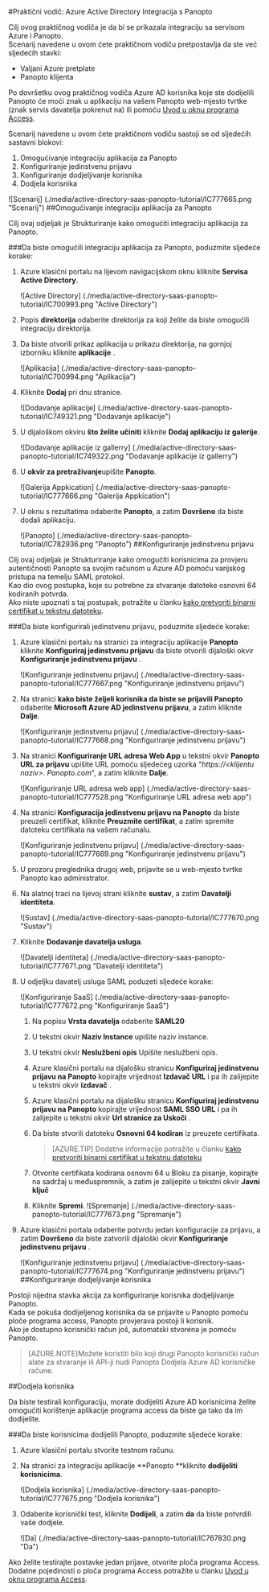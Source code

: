 <properties 
    pageTitle="Praktični vodič: Azure Active Directory Integracija s Panopto | Microsoft Azure" 
    description="Saznajte kako koristiti Panopto s Azure Active Directory da biste omogućili jedinstvenu prijavu, automatiziranog dodjele resursa i više!" 
    services="active-directory" 
    authors="jeevansd"  
    documentationCenter="na" 
    manager="femila"/>
<tags 
    ms.service="active-directory" 
    ms.devlang="na" 
    ms.topic="article" 
    ms.tgt_pltfrm="na" 
    ms.workload="identity" 
    ms.date="09/29/2016" 
    ms.author="jeedes" />

#<a name="tutorial-azure-active-directory-integration-with-panopto"></a>Praktični vodič: Azure Active Directory Integracija s Panopto
  
Cilj ovog praktičnog vodiča je da bi se prikazala integraciju sa servisom Azure i Panopto.  
Scenarij navedene u ovom ćete praktičnom vodiču pretpostavlja da ste već sljedećih stavki:

-   Valjani Azure pretplate
-   Panopto klijenta
  
Po dovršetku ovog praktičnog vodiča Azure AD korisnika koje ste dodijelili Panopto će moći znak u aplikaciju na vašem Panopto web-mjesto tvrtke (znak servis davatelja pokrenut na) ili pomoću [Uvod u oknu programa Access](active-directory-saas-access-panel-introduction.md).
  
Scenarij navedene u ovom ćete praktičnom vodiču sastoji se od sljedećih sastavni blokovi:

1.  Omogućivanje integraciju aplikacija za Panopto
2.  Konfiguriranje jedinstvenu prijavu
3.  Konfiguriranje dodjeljivanje korisnika
4.  Dodjela korisnika

![Scenarij] (./media/active-directory-saas-panopto-tutorial/IC777665.png "Scenarij")
##<a name="enabling-the-application-integration-for-panopto"></a>Omogućivanje integraciju aplikacija za Panopto
  
Cilj ovaj odjeljak je Strukturiranje kako omogućiti integraciju aplikacija za Panopto.

###<a name="to-enable-the-application-integration-for-panopto-perform-the-following-steps"></a>Da biste omogućili integraciju aplikacija za Panopto, poduzmite sljedeće korake:

1.  Azure klasični portalu na lijevom navigacijskom oknu kliknite **Servisa Active Directory**.

    ![Active Directory] (./media/active-directory-saas-panopto-tutorial/IC700993.png "Active Directory")

2.  Popis **direktorija** odaberite direktorija za koji želite da biste omogućili integraciju direktorija.

3.  Da biste otvorili prikaz aplikacija u prikazu direktorija, na gornjoj izborniku kliknite **aplikacije** .

    ![Aplikacija] (./media/active-directory-saas-panopto-tutorial/IC700994.png "Aplikacija")

4.  Kliknite **Dodaj** pri dnu stranice.

    ![Dodavanje aplikacije] (./media/active-directory-saas-panopto-tutorial/IC749321.png "Dodavanje aplikacije")

5.  U dijaloškom okviru **što želite učiniti** kliknite **Dodaj aplikaciju iz galerije**.

    ![Dodavanje aplikacije iz gallerry] (./media/active-directory-saas-panopto-tutorial/IC749322.png "Dodavanje aplikacije iz gallerry")

6.  U **okvir za pretraživanje**upišite **Panopto**.

    ![Galerija Appkication] (./media/active-directory-saas-panopto-tutorial/IC777666.png "Galerija Appkication")

7.  U oknu s rezultatima odaberite **Panopto**, a zatim **Dovršeno** da biste dodali aplikaciju.

    ![Panopto] (./media/active-directory-saas-panopto-tutorial/IC782936.png "Panopto")
##<a name="configuring-single-sign-on"></a>Konfiguriranje jedinstvenu prijavu
  
Cilj ovaj odjeljak je Strukturiranje kako omogućiti korisnicima za provjeru autentičnosti Panopto sa svojim računom u Azure AD pomoću vanjskog pristupa na temelju SAML protokol.  
Kao dio ovog postupka, koje su potrebne za stvaranje datoteke osnovni 64 kodiranih potvrda.  
Ako niste upoznati s taj postupak, potražite u članku [kako pretvoriti binarni certifikat u tekstnu datoteku](http://youtu.be/PlgrzUZ-Y1o).

###<a name="to-configure-single-sign-on-perform-the-following-steps"></a>Da biste konfigurirali jedinstvenu prijavu, poduzmite sljedeće korake:

1.  Azure klasični portalu na stranici za integraciju aplikacije **Panopto** kliknite **Konfiguriraj jedinstvenu prijavu** da biste otvorili dijaloški okvir **Konfiguriranje jedinstvenu prijavu** .

    ![Konfiguriranje jedinstvenu prijavu] (./media/active-directory-saas-panopto-tutorial/IC777667.png "Konfiguriranje jedinstvenu prijavu")

2.  Na stranici **kako biste željeli korisnika da biste se prijavili Panopto** odaberite **Microsoft Azure AD jedinstvenu prijavu**, a zatim kliknite **Dalje**.

    ![Konfiguriranje jedinstvenu prijavu] (./media/active-directory-saas-panopto-tutorial/IC777668.png "Konfiguriranje jedinstvenu prijavu")

3.  Na stranici **Konfiguriranje URL adresa Web App** u tekstni okvir **Panopto URL za prijavu** upišite URL pomoću sljedećeg uzorka "*https://\<klijentu naziv\>. Panopto.com*", a zatim kliknite **Dalje**.

    ![Konfiguriranje URL adresa web app] (./media/active-directory-saas-panopto-tutorial/IC777528.png "Konfiguriranje URL adresa web app")

4.  Na stranici **Konfiguracija jedinstvenu prijavu na Panopto** da biste preuzeli certifikat, kliknite **Preuzmite certifikat**, a zatim spremite datoteku certifikata na vašem računalu.

    ![Konfiguriranje jedinstvenu prijavu] (./media/active-directory-saas-panopto-tutorial/IC777669.png "Konfiguriranje jedinstvenu prijavu")

5.  U prozoru preglednika drugoj web, prijavite se u web-mjesto tvrtke Panopto kao administrator.

6.  Na alatnoj traci na lijevoj strani kliknite **sustav**, a zatim **Davatelji identiteta**.

    ![Sustav] (./media/active-directory-saas-panopto-tutorial/IC777670.png "Sustav")

7.  Kliknite **Dodavanje davatelja usluga**.

    ![Davatelji identiteta] (./media/active-directory-saas-panopto-tutorial/IC777671.png "Davatelji identiteta")

8.  U odjeljku davatelj usluga SAML poduzeti sljedeće korake:

    ![Konfiguriranje SaaS] (./media/active-directory-saas-panopto-tutorial/IC777672.png "Konfiguriranje SaaS")

    1.  Na popisu **Vrsta davatelja** odaberite **SAML20**
    2.  U tekstni okvir **Naziv Instance** upišite naziv instance.
    3.  U tekstni okvir **Neslužbeni opis** Upišite neslužbeni opis.
    4.  Azure klasični portalu na dijalošku stranicu **Konfiguriraj jedinstvenu prijavu na Panopto** kopirajte vrijednost **Izdavač URL** i pa ih zalijepite u tekstni okvir **izdavač** .
    5.  Azure klasični portalu na dijalošku stranicu **Konfiguriraj jedinstvenu prijavu na Panopto** kopirajte vrijednost **SAML SSO URL** i pa ih zalijepite u tekstni okvir **Url stranice za Uskoči** .
    6.  Da biste stvorili datoteku **Osnovni 64 kodiran** iz preuzete certifikata.  

        >[AZURE.TIP] Dodatne informacije potražite u članku [kako pretvoriti binarni certifikat u tekstnu datoteku](http://youtu.be/PlgrzUZ-Y1o)

    7.  Otvorite certifikata kodirana osnovni 64 u Bloku za pisanje, kopirajte na sadržaj u međuspremnik, a zatim je zalijepite u tekstni okvir **Javni ključ**
    8.  Kliknite **Spremi**.
        ![Spremanje] (./media/active-directory-saas-panopto-tutorial/IC777673.png "Spremanje")

9.  Azure klasični portala odaberite potvrdu jedan konfiguracije za prijavu, a zatim **Dovršeno** da biste zatvorili dijaloški okvir **Konfiguriranje jedinstvenu prijavu** .

    ![Konfiguriranje jedinstvenu prijavu] (./media/active-directory-saas-panopto-tutorial/IC777674.png "Konfiguriranje jedinstvenu prijavu")
##<a name="configuring-user-provisioning"></a>Konfiguriranje dodjeljivanje korisnika
  
Postoji nijedna stavka akcija za konfiguriranje korisnika dodjeljivanje Panopto.  
Kada se pokuša dodijeljenog korisnika da se prijavite u Panopto pomoću ploče programa access, Panopto provjerava postoji li korisnik.  
Ako je dostupno korisnički račun još, automatski stvorena je pomoću Panopto.

>[AZURE.NOTE]Možete koristiti bilo koji drugi Panopto korisnički račun alate za stvaranje ili API-ji nudi Panopto Dodjela Azure AD korisničke račune.

##<a name="assigning-users"></a>Dodjela korisnika
  
Da biste testirali konfiguraciju, morate dodijeliti Azure AD korisnicima želite omogućiti korištenje aplikacije programa access da biste ga tako da im dodijelite.

###<a name="to-assign-users-to-panopto-perform-the-following-steps"></a>Da biste korisnicima dodijelili Panopto, poduzmite sljedeće korake:

1.  Azure klasični portalu stvorite testnom računu.

2.  Na stranici za integraciju aplikacije **Panopto **kliknite **dodijeliti korisnicima**.

    ![Dodjela korisnika] (./media/active-directory-saas-panopto-tutorial/IC777675.png "Dodjela korisnika")

3.  Odaberite korisnički test, kliknite **Dodijeli**, a zatim **da** da biste potvrdili vaše dodjele.

    ![Da] (./media/active-directory-saas-panopto-tutorial/IC767830.png "Da")
  
Ako želite testirajte postavke jedan prijave, otvorite ploča programa Access. Dodatne pojedinosti o ploča programa Access potražite u članku [Uvod u oknu programa Access](active-directory-saas-access-panel-introduction.md).